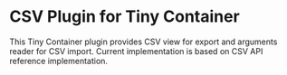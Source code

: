 # CSV Plugin for Tiny Container

This Tiny Container plugin provides CSV view for export and arguments reader for CSV import. Current implementation is based on CSV API reference implementation.